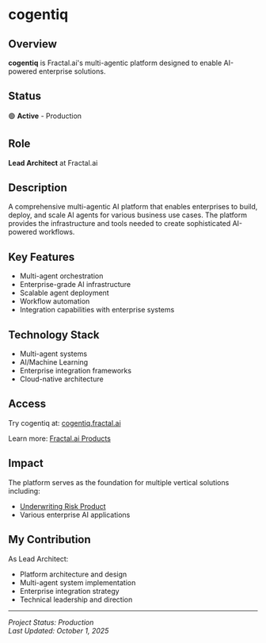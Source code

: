 # cogentiq

## Overview

**cogentiq** is Fractal.ai's multi-agentic platform designed to enable AI-powered enterprise solutions.

## Status
🟢 **Active** - Production

## Role
**Lead Architect** at Fractal.ai

## Description

A comprehensive multi-agentic AI platform that enables enterprises to build, deploy, and scale AI agents for various business use cases. The platform provides the infrastructure and tools needed to create sophisticated AI-powered workflows.

## Key Features

- Multi-agent orchestration
- Enterprise-grade AI infrastructure
- Scalable agent deployment
- Workflow automation
- Integration capabilities with enterprise systems

## Technology Stack

- Multi-agent systems
- AI/Machine Learning
- Enterprise integration frameworks
- Cloud-native architecture

## Access

Try cogentiq at: [cogentiq.fractal.ai](https://cogentiq.fractal.ai/)

Learn more: [Fractal.ai Products](https://fractal.ai/products/cogentiq/)

## Impact

The platform serves as the foundation for multiple vertical solutions including:
- [Underwriting Risk Product](./underwriting-risk.md)
- Various enterprise AI applications

## My Contribution

As Lead Architect:
- Platform architecture and design
- Multi-agent system implementation
- Enterprise integration strategy
- Technical leadership and direction

---

*Project Status: Production*  
*Last Updated: October 1, 2025*

